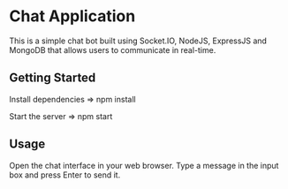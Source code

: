 # Chat Application 

  This is a simple chat bot built using Socket.IO, NodeJS, ExpressJS and MongoDB that allows users to communicate in real-time.

## Getting Started

  Install dependencies => npm install
  
  Start the server => npm start

## Usage

  Open the chat interface in your web browser.
  Type a message in the input box and press Enter to send it.
